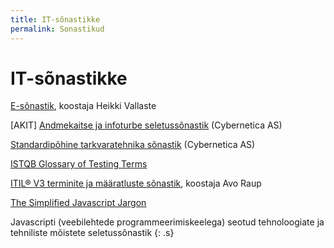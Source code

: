 ```yaml
---
title: IT-sõnastikke
permalink: Sonastikud
---
```


# IT-sõnastikke

[E-sõnastik](http://www.vallaste.ee/), koostaja Heikki Vallaste

[AKIT] [Andmekaitse ja infoturbe seletussõnastik](http://akit.cyber.ee/) (Cybernetica AS)

[Standardipõhine tarkvaratehnika sõnastik](http://stats.cyber.ee) (Cybernetica AS)

[ISTQB Glossary of Testing Terms](http://www.istqb.org/downloads/viewcategory/20.html)

[ITIL® V3 terminite ja määratluste sõnastik](https://itsmf.ee/itil-sonastik/), koostaja Avo Raup

[The Simplified Javascript Jargon](http://jargon.js.org/)

Javascripti (veebilehtede programmeerimiskeelega) seotud tehnoloogiate ja tehniliste mõistete seletussõnastik
{: .s}

